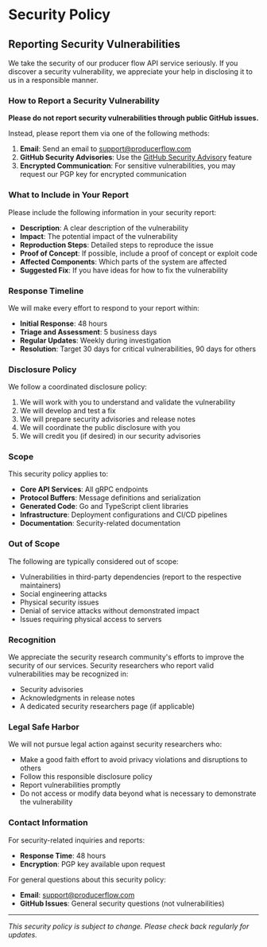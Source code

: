 # Security Policy

## Reporting Security Vulnerabilities

We take the security of our producer flow API service seriously. If you discover a security vulnerability, we appreciate your help in disclosing it to us in a responsible manner.

### How to Report a Security Vulnerability

**Please do not report security vulnerabilities through public GitHub issues.**

Instead, please report them via one of the following methods:

1. **Email**: Send an email to [support@producerflow.com](mailto:support@producerflow.com)
2. **GitHub Security Advisories**: Use the [GitHub Security Advisory](https://github.com/yourusername/producerflowapi/security/advisories/new) feature
3. **Encrypted Communication**: For sensitive vulnerabilities, you may request our PGP key for encrypted communication

### What to Include in Your Report

Please include the following information in your security report:

- **Description**: A clear description of the vulnerability
- **Impact**: The potential impact of the vulnerability
- **Reproduction Steps**: Detailed steps to reproduce the issue
- **Proof of Concept**: If possible, include a proof of concept or exploit code
- **Affected Components**: Which parts of the system are affected
- **Suggested Fix**: If you have ideas for how to fix the vulnerability

### Response Timeline

We will make every effort to respond to your report within:

- **Initial Response**: 48 hours
- **Triage and Assessment**: 5 business days
- **Regular Updates**: Weekly during investigation
- **Resolution**: Target 30 days for critical vulnerabilities, 90 days for others

### Disclosure Policy

We follow a coordinated disclosure policy:

1. We will work with you to understand and validate the vulnerability
2. We will develop and test a fix
3. We will prepare security advisories and release notes
4. We will coordinate the public disclosure with you
5. We will credit you (if desired) in our security advisories

### Scope

This security policy applies to:

- **Core API Services**: All gRPC endpoints
- **Protocol Buffers**: Message definitions and serialization
- **Generated Code**: Go and TypeScript client libraries
- **Infrastructure**: Deployment configurations and CI/CD pipelines
- **Documentation**: Security-related documentation

### Out of Scope

The following are typically considered out of scope:

- Vulnerabilities in third-party dependencies (report to the respective maintainers)
- Social engineering attacks
- Physical security issues
- Denial of service attacks without demonstrated impact
- Issues requiring physical access to servers

### Recognition

We appreciate the security research community's efforts to improve the security of our services. Security researchers who report valid vulnerabilities may be recognized in:

- Security advisories
- Acknowledgments in release notes
- A dedicated security researchers page (if applicable)

### Legal Safe Harbor

We will not pursue legal action against security researchers who:

- Make a good faith effort to avoid privacy violations and disruptions to others
- Follow this responsible disclosure policy
- Report vulnerabilities promptly
- Do not access or modify data beyond what is necessary to demonstrate the vulnerability

### Contact Information

For security-related inquiries and reports:

- **Response Time**: 48 hours
- **Encryption**: PGP key available upon request

For general questions about this security policy:

- **Email**: [support@producerflow.com](mailto:support@producerflow.com)
- **GitHub Issues**: General security questions (not vulnerabilities)

---

*This security policy is subject to change. Please check back regularly for updates.*
